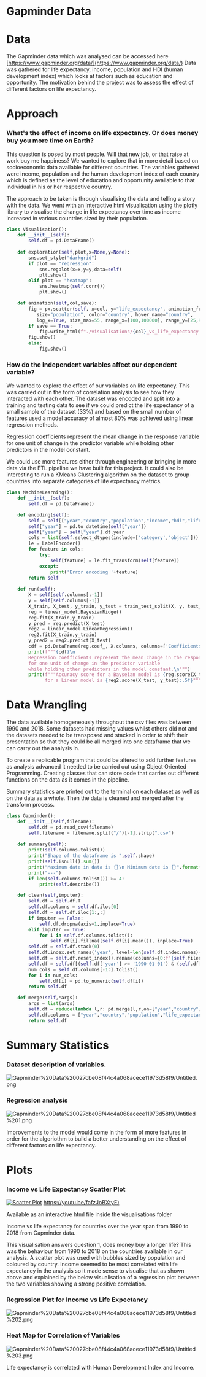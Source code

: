 # Gapminder Data

# **Data**

The Gapminder data which was analysed can be accessed here [https://www.gapminder.org/data/](https://www.gapminder.org/data/) Data was gathered for life expectancy, income, population and HDI (human development index) which looks at factors such as education and opportunity. The motivation behind the project was to assess the effect of different factors on life expectancy.

# Approach

### What's the effect of income on life expectancy. Or does money buy you more time on Earth?

This question is posed by most people. Will that new job, or that raise at work buy me happiness? We wanted to explore that in more detail based on socioeconomic data available for different countries. The variables gathered were income, population and the human development index of each country which is defined as the level of education and opportunity available to that individual in his or her respective country.

The approach to be taken is through visualising the data and telling a story with the data. We went with an interactive html visualisation using the plotly library to visualise the change in life expectancy over time as income increased in various countries sized by their population.

```python
class Visualisation():
    def __init__(self):
        self.df = pd.DataFrame()
    
    def exploration(self,plot,x=None,y=None):
        sns.set_style("darkgrid")
        if plot == "regression":
            sns.regplot(x=x,y=y,data=self)
            plt.show()
        elif plot == "heatmap":
            sns.heatmap(self.corr())
            plt.show()

    def animation(self,col,save):
        fig = px.scatter(self, x=col, y="life_expectancy", animation_frame="year", animation_group="country",
           size="population", color="country", hover_name="country",
           log_x=True, size_max=55, range_x=[100,100000], range_y=[25,90])
        if save == True:
            fig.write_html(f"./visualisations/{col}_vs_life_expectancy.html")
	    fig.show()
        else:
            fig.show()

```

### How do the independent variables affect our dependent variable?

We wanted to explore the effect of our variables on life expectancy. This was carried out in the form of correlation analysis to see how they interacted with each other. The dataset was encoded and split into a training and testing data to see if we could predict the life expectancy of a small sample of the dataset (33%) and based on the small number of features used a model accuracy of almost 80% was achieved using linear regression methods.

Regression coefficients represent the mean change in the response variable for one unit of change in the predictor variable while holding other predictors in the model constant.

We could use more features either through engineering or bringing in more data via the ETL pipeline we have built for this project. It could also be interesting to run a KMeans Clustering algorithm on the dataset to group countries into separate categories of life expectancy metrics.

```python
class MachineLearning():
    def __init__(self):
        self.df = pd.DataFrame()

    def encoding(self):
        self = self[["year","country","population","income","hdi","life_expectancy"]]
        self["year"] = pd.to_datetime(self["year"])
        self["year"] = self["year"].dt.year
        cols = list(self.select_dtypes(include=['category','object']))
        le = LabelEncoder()
        for feature in cols:
            try:
                self[feature] = le.fit_transform(self[feature])
            except:
                print('Error encoding '+feature)
        return self
   
    def run(self):
        X = self[self.columns[:-1]]
        y = self[self.columns[-1]]
        X_train, X_test, y_train, y_test = train_test_split(X, y, test_size=0.33, random_state=42)
        reg = linear_model.BayesianRidge()
        reg.fit(X_train,y_train)
        y_pred = reg.predict(X_test)
        reg2 = linear_model.LinearRegression()
        reg2.fit(X_train,y_train)
        y_pred2 = reg2.predict(X_test)
        cdf = pd.DataFrame(reg.coef_, X.columns, columns=['Coefficients'])
        print(f"""{cdf}\n
        Regression coefficients represent the mean change in the response variable
        for one unit of change in the predictor variable
        while holding other predictors in the model constant.\n""")
        print(f"""Accuracy score for a Bayseian model is {reg.score(X_test, y_test):.5f},
	          for a Linear model is {reg2.score(X_test, y_test):.5f}""")
```

# Data Wrangling

The data available homogeneously throughout the csv files was between 1990 and 2018. Some datasets had missing values whilst others did not and the datasets needed to be transposed and stacked in order to shift their presentation so that they could be all merged into one dataframe that we can carry out the analysis in.

To create a replicable program that could be altered to add further features as analysis advanced it needed to be carried out using Object Oriented Programming. Creating classes that can store code that carries out different functions on the data as it comes in the pipeline.

Summary statistics are printed out to the terminal on each dataset as well as on the data as a whole. Then the data is cleaned and merged after the transform process.

```python
class Gapminder():
    def __init__(self,filename):
        self.df = pd.read_csv(filename)
        self.filename = filename.split("/")[-1].strip(".csv")
    
    def summary(self):
        print(self.columns.tolist())
        print("Shape of the dataframe is ",self.shape)
        print(self.isnull().sum())
        print("Maximum date in data is {}\n Minimum date is {}".format(self.year.max(),self.year.min()))
        print("---")
        if len(self.columns.tolist()) >= 4:
            print(self.describe())

    def clean(self,imputer):
        self.df = self.df.T
        self.df.columns = self.df.iloc[0]
        self.df = self.df.iloc[1:,:]
        if imputer == False:
            self.df.dropna(axis=1,inplace=True)
        elif imputer == True:
            for i in self.df.columns.tolist():
                self.df[i].fillna((self.df[i].mean()), inplace=True)
        self.df = self.df.stack(0)
        self.df.index.set_names('year', level=len(self.df.index.names)-2,inplace=True)
        self.df = self.df.reset_index().rename(columns={0:f'{self.filename}'})
        self.df = self.df[(self.df['year'] >= '1990-01-01') & (self.df['year'] <= '2018-01-01')]
        num_cols = self.df.columns[-1:].tolist()
        for i in num_cols:
            self.df[i] = pd.to_numeric(self.df[i])
        return self.df

    def merge(self,*args):
        args = list(args)
        self.df = reduce(lambda l,r: pd.merge(l,r,on=["year","country"]), args)
        self.df.columns = ["year","country","population","life_expectancy","income","hdi"]
        return self.df

```

# Summary Statistics

### Dataset description of variables.

![Gapminder%20Data%20027cbe08f44c4a068acece11973d58f9/Untitled.png](Gapminder%20Data%20027cbe08f44c4a068acece11973d58f9/Untitled.png)

### Regression analysis

![Gapminder%20Data%20027cbe08f44c4a068acece11973d58f9/Untitled%201.png](Gapminder%20Data%20027cbe08f44c4a068acece11973d58f9/Untitled%201.png)

Improvements to the model would come in the form of more features in order for the algoriothm to build a better understanding on the effect of different factors on life expectancy.

# Plots

### Income vs Life Expectancy Scatter Plot

[![Scatter Plot](https://img.youtube.com/vi/fafzJoBXtyE/0.jpg)](https://youtu.be/fafzJoBXtyE)
[https://youtu.be/fafzJoBXtyE)](https://youtu.be/fafzJoBXtyE)

Available as an interactive html file inside the visualisations folder

Income vs life expectancy for countries over the year span from 1990 to 2018 from Gapminder data.

This visualisation answers question 1, does money buy a longer life? This was the behaviour from 1990 to 2018 on the countries available in our analysis. A scatter plot was used with bubbles sized by population and coloured by country. Income seemed to be most correlated with life expectancy in the analysis so it made sense to visualise that as shown above and explained by the below visualisation of a regression plot between the two variables showing a strong positive correlation. 

### Regression Plot for Income vs Life Expectancy

![Gapminder%20Data%20027cbe08f44c4a068acece11973d58f9/Untitled%202.png](Gapminder%20Data%20027cbe08f44c4a068acece11973d58f9/Untitled%202.png)

### Heat Map for Correlation of Variables

![Gapminder%20Data%20027cbe08f44c4a068acece11973d58f9/Untitled%203.png](Gapminder%20Data%20027cbe08f44c4a068acece11973d58f9/Untitled%203.png)

Life expectancy is correlated with Human Development Index and Income.
